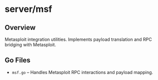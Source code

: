 # server/msf

## Overview

Metasploit integration utilities. Implements payload translation and RPC bridging with Metasploit.

## Go Files

- `msf.go` – Handles Metasploit RPC interactions and payload mapping.
